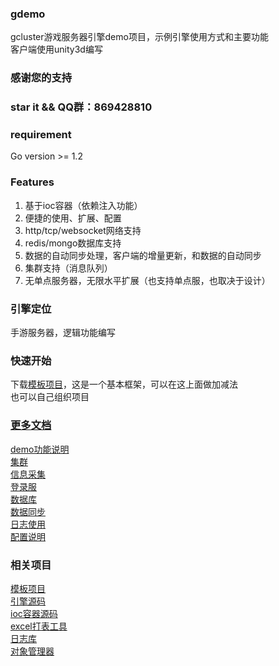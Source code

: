 ### gdemo
gcluster游戏服务器引擎demo项目，示例引擎使用方式和主要功能  
客户端使用unity3d编写

### 感谢您的支持
### star it && QQ群：869428810

### requirement
Go version >= 1.2

### Features
1. 基于ioc容器（依赖注入功能）
2. 便捷的使用、扩展、配置
3. http/tcp/websocket网络支持
4. redis/mongo数据库支持
5. 数据的自动同步处理，客户端的增量更新，和数据的自动同步
6. 集群支持（消息队列） 
7. 无单点服务器，无限水平扩展（也支持单点服，也取决于设计）  

### 引擎定位
手游服务器，逻辑功能编写

### 快速开始
下载[模板项目](https://github.com/gosrv/gcluster)，这是一个基本框架，可以在这上面做加减法  
也可以自己组织项目

### [更多文档](server/doc/)
[demo功能说明](server/doc/demo功能说明.md)  
[集群](server/doc/cluster.md)  
[信息采集](server/doc/gmx.md)    
[登录服](server/doc/登陆服.md)  
[数据库](server/doc/数据库.md)  
[数据同步](server/doc/数据同步.md)  
[日志使用](server/doc/日志使用.md)    
[配置说明](server/doc/配置说明.md)  

### 相关项目
[模板项目](https://github.com/gosrv/gcluster)  
[引擎源码](https://github.com/gosrv/gbase)  
[ioc容器源码](https://github.com/gosrv/goioc)  
[excel打表工具](https://github.com/gosrv/excelreader)  
[日志库](https://github.com/gosrv/glog)  
[对象管理器](https://github.com/gosrv/gmx)  


